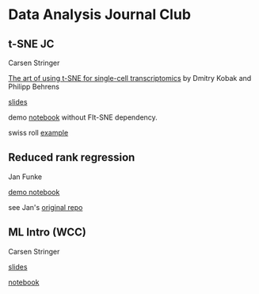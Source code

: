 # Data Analysis Journal Club

## t-SNE JC

Carsen Stringer 

[The art of using t-SNE for single-cell transcriptomics](https://www.nature.com/articles/s41467-019-13056-x) by Dmitry Kobak and Philipp Behrens

[slides](https://docs.google.com/presentation/d/1ObV6S6bhaX4MhfuFXqDQDp-o9itGCV_v9OahqyvoSRY/edit?usp=sharing)

demo [notebook](notebooks/tsne_demo.ipynb) without FIt-SNE dependency.

swiss roll [example](notebooks/swiss_roll.ipynb)


## Reduced rank regression

Jan Funke

[demo notebook](reducedRankRegression/Reduced%20Rank%20Regression.ipynb)

see Jan's [original repo](https://github.com/funkey/das_rrr)

## ML Intro (WCC)

Carsen Stringer 

[slides](https://drive.google.com/file/d/1Gdtjy8K95PdM_qpYupLXDloOpj-Iok7U/view?usp=sharing)

[notebook](notebooks/dim_exploration.ipynb) 